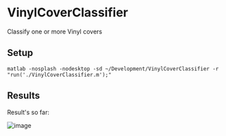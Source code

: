 # VinylCoverClassifier

Classify one or more Vinyl covers

## Setup

`matlab -nosplash -nodesktop -sd ~/Development/VinylCoverClassifier -r "run('./VinylCoverClassifier.m');"`

## Results

Result's so far:

![image](https://user-images.githubusercontent.com/43364935/160464539-523bb5b4-bc1f-41f6-87cf-6827a6a76544.png)
